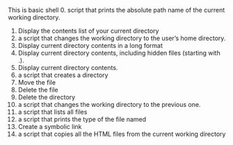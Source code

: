 This is basic shell
0. script that prints the absolute path name of the current working directory.
1. Display the contents list of your current directory
2. a script that changes the working directory to the user’s home directory.
3. Display current directory contents in a long format
4. Display current directory contents, including hidden files (starting with .).
5. Display current directory contents.
6. a script that creates a directory
7. Move the file
8. Delete the file
9. Delete the directory
10. a script that changes the working directory to the previous one.
11. a script that lists all files
12. a script that prints the type of the file named
13. Create a symbolic link
14. a script that copies all the HTML files from the current working directory 

